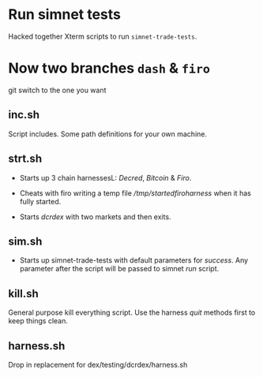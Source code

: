 # Run simnet tests

Hacked together Xterm scripts to run `simnet-trade-tests`.

# Now two branches `dash` & `firo`

git switch to the one you want

## inc.sh

Script includes. Some path definitions for your own machine.

## strt.sh

- Starts up 3 chain harnessesL: _Decred_, _Bitcoin_ & _Firo_. 

- Cheats with firo writing a temp file _/tmp/startedfiroharness_ when it has fully started.

- Starts _dcrdex_ with two markets and then exits.

## sim.sh

- Starts up simnet-trade-tests with default parameters for _success_. Any parameter after the script will be passed to simnet _run_ script.

## kill.sh

General purpose kill everything script. Use the harness _quit_ methods first to keep things clean.

## harness.sh

Drop in replacement for dex/testing/dcrdex/harness.sh

